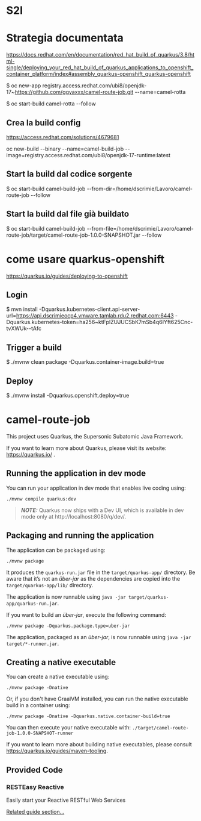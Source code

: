 # S2I




 # Strategia documentata

https://docs.redhat.com/en/documentation/red_hat_build_of_quarkus/3.8/html-single/deploying_your_red_hat_build_of_quarkus_applications_to_openshift_container_platform/index#assembly_quarkus-openshift_quarkus-openshift

$ oc new-app registry.access.redhat.com/ubi8/openjdk-17~https://github.com/ggyaxxx/camel-route-job.git --name=camel-rotta

$ oc start-build camel-rotta --follow

## Crea la build config  

https://access.redhat.com/solutions/4679681

oc new-build --binary --name=camel-build-job --image=registry.access.redhat.com/ubi8/openjdk-17-runtime:latest
## Start la build dal codice sorgente

$ oc start-build camel-build-job --from-dir=/home/dscrimie/Lavoro/camel-route-job --follow

## Start la build dal file già buildato

$ oc start-build camel-build-job --from-file=/home/dscrimie/Lavoro/camel-route-job/target/camel-route-job-1.0.0-SNAPSHOT.jar --follow



# come usare quarkus-openshift

https://quarkus.io/guides/deploying-to-openshift

## Login


$ mvn install -Dquarkus.kubernetes-client.api-server-url=https://api.dscrimieocp4.vmware.tamlab.rdu2.redhat.com:6443 -Dquarkus.kubernetes-token=ha256~ktFpIZUJUCSbK7mSb4q6IYft625Cnc-tvXWUk--tAfc



## Trigger a build
$ ./mvnw clean package -Dquarkus.container-image.build=true


## Deploy
$ ./mvnw install -Dquarkus.openshift.deploy=true

# camel-route-job

This project uses Quarkus, the Supersonic Subatomic Java Framework.

If you want to learn more about Quarkus, please visit its website: https://quarkus.io/ .


## Running the application in dev mode

You can run your application in dev mode that enables live coding using:
```shell script
./mvnw compile quarkus:dev
```

> **_NOTE:_**  Quarkus now ships with a Dev UI, which is available in dev mode only at http://localhost:8080/q/dev/.

## Packaging and running the application

The application can be packaged using:
```shell script
./mvnw package
```
It produces the `quarkus-run.jar` file in the `target/quarkus-app/` directory.
Be aware that it’s not an _über-jar_ as the dependencies are copied into the `target/quarkus-app/lib/` directory.

The application is now runnable using `java -jar target/quarkus-app/quarkus-run.jar`.

If you want to build an _über-jar_, execute the following command:
```shell script
./mvnw package -Dquarkus.package.type=uber-jar
```

The application, packaged as an _über-jar_, is now runnable using `java -jar target/*-runner.jar`.

## Creating a native executable

You can create a native executable using: 
```shell script
./mvnw package -Dnative
```

Or, if you don't have GraalVM installed, you can run the native executable build in a container using: 
```shell script
./mvnw package -Dnative -Dquarkus.native.container-build=true
```

You can then execute your native executable with: `./target/camel-route-job-1.0.0-SNAPSHOT-runner`

If you want to learn more about building native executables, please consult https://quarkus.io/guides/maven-tooling.

## Provided Code

### RESTEasy Reactive

Easily start your Reactive RESTful Web Services

[Related guide section...](https://quarkus.io/guides/getting-started-reactive#reactive-jax-rs-resources)
